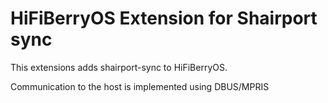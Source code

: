# HiFiBerryOS Extension for Shairport sync

This extensions adds shairport-sync to HiFiBerryOS.

Communication to the host is implemented using DBUS/MPRIS
